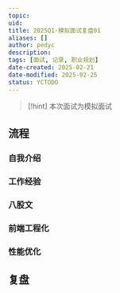 ```yaml
---
topic: 
uid: 
title: 2025Q1-模拟面试复盘01
aliases: []
author: pedyc
description: 
tags: [面试, 记录, 职业规划]
date-created: 2025-02-21
date-modified: 2025-02-25
status: YCTODO
---
```


> [!hint]
> 本次面试为模拟面试

## 流程

### 自我介绍

### 工作经验

### 八股文

### 前端工程化

### 性能优化

## 复盘
